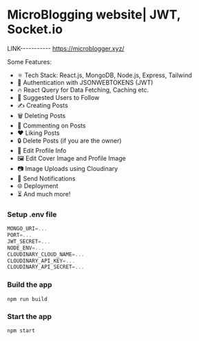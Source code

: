 # MicroBlogging website| JWT, Socket.io

LINK-----------
https://microblogger.xyz/

Some Features:

-   ⚛️ Tech Stack: React.js, MongoDB, Node.js, Express, Tailwind
-   🔐 Authentication with JSONWEBTOKENS (JWT)
-   🔥 React Query for Data Fetching, Caching etc.
-   👥 Suggested Users to Follow
-   ✍️ Creating Posts
-   🗑️ Deleting Posts
-   💬 Commenting on Posts
-   ❤️ Liking Posts
-   🔒 Delete Posts (if you are the owner)
-   📝 Edit Profile Info
-   🖼️ Edit Cover Image and Profile Image
-   📷 Image Uploads using Cloudinary
-   🔔 Send Notifications
-   🌐 Deployment
-   ⏳ And much more!

### Setup .env file

```js
MONGO_URI=...
PORT=...
JWT_SECRET=...
NODE_ENV=...
CLOUDINARY_CLOUD_NAME=...
CLOUDINARY_API_KEY=...
CLOUDINARY_API_SECRET=...
```

### Build the app

```shell
npm run build
```

### Start the app

```shell
npm start
```
